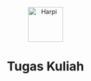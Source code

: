 <p align="center">
  <img alt="Harpi" src="https://harpi.id/assets/img/har.png" width="80" />
</p>
<h1 align="center">
  Tugas Kuliah
</h1>